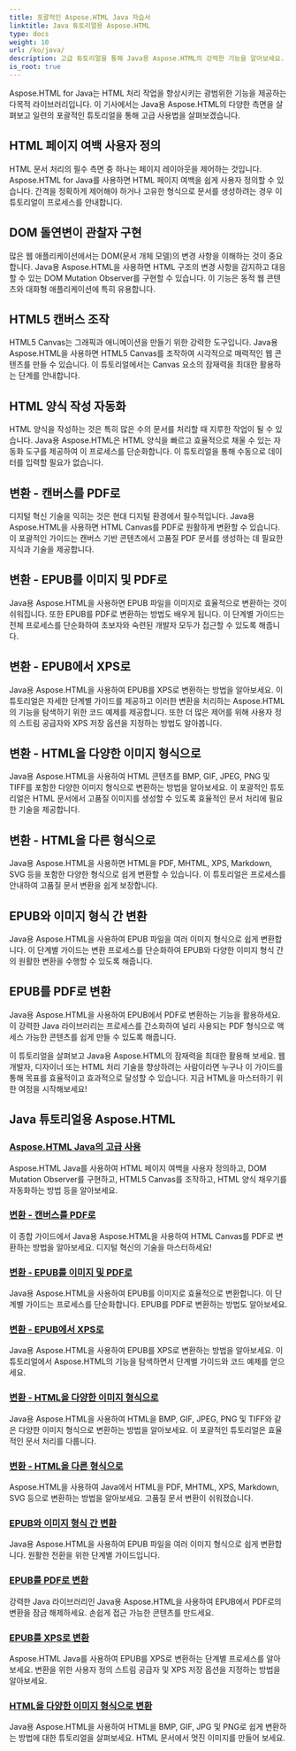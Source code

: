 ```yaml
---
title: 포괄적인 Aspose.HTML Java 자습서
linktitle: Java 튜토리얼용 Aspose.HTML
type: docs
weight: 10
url: /ko/java/
description: 고급 튜토리얼을 통해 Java용 Aspose.HTML의 강력한 기능을 알아보세요. HTML 페이지를 조작하고, EPUB를 다양한 형식으로 변환하고, 전문가처럼 HTML Canvas를 사용자 정의하는 방법을 알아보세요.
is_root: true
---
```

Aspose.HTML for Java는 HTML 처리 작업을 향상시키는 광범위한 기능을 제공하는 다목적 라이브러리입니다. 이 기사에서는 Java용 Aspose.HTML의 다양한 측면을 살펴보고 일련의 포괄적인 튜토리얼을 통해 고급 사용법을 살펴보겠습니다.

## HTML 페이지 여백 사용자 정의
HTML 문서 처리의 필수 측면 중 하나는 페이지 레이아웃을 제어하는 것입니다. Aspose.HTML for Java를 사용하면 HTML 페이지 여백을 쉽게 사용자 정의할 수 있습니다. 간격을 정확하게 제어해야 하거나 고유한 형식으로 문서를 생성하려는 경우 이 튜토리얼이 프로세스를 안내합니다.

## DOM 돌연변이 관찰자 구현
많은 웹 애플리케이션에서는 DOM(문서 개체 모델)의 변경 사항을 이해하는 것이 중요합니다. Java용 Aspose.HTML을 사용하면 HTML 구조의 변경 사항을 감지하고 대응할 수 있는 DOM Mutation Observer를 구현할 수 있습니다. 이 기능은 동적 웹 콘텐츠와 대화형 애플리케이션에 특히 유용합니다.

## HTML5 캔버스 조작
HTML5 Canvas는 그래픽과 애니메이션을 만들기 위한 강력한 도구입니다. Java용 Aspose.HTML을 사용하면 HTML5 Canvas를 조작하여 시각적으로 매력적인 웹 콘텐츠를 만들 수 있습니다. 이 튜토리얼에서는 Canvas 요소의 잠재력을 최대한 활용하는 단계를 안내합니다.

## HTML 양식 작성 자동화
HTML 양식을 작성하는 것은 특히 많은 수의 문서를 처리할 때 지루한 작업이 될 수 있습니다. Java용 Aspose.HTML은 HTML 양식을 빠르고 효율적으로 채울 수 있는 자동화 도구를 제공하여 이 프로세스를 단순화합니다. 이 튜토리얼을 통해 수동으로 데이터를 입력할 필요가 없습니다.

## 변환 - 캔버스를 PDF로
디지털 혁신 기술을 익히는 것은 현대 디지털 환경에서 필수적입니다. Java용 Aspose.HTML을 사용하면 HTML Canvas를 PDF로 원활하게 변환할 수 있습니다. 이 포괄적인 가이드는 캔버스 기반 콘텐츠에서 고품질 PDF 문서를 생성하는 데 필요한 지식과 기술을 제공합니다.

## 변환 - EPUB를 이미지 및 PDF로
Java용 Aspose.HTML을 사용하면 EPUB 파일을 이미지로 효율적으로 변환하는 것이 쉬워집니다. 또한 EPUB를 PDF로 변환하는 방법도 배우게 됩니다. 이 단계별 가이드는 전체 프로세스를 단순화하여 초보자와 숙련된 개발자 모두가 접근할 수 있도록 해줍니다.

## 변환 - EPUB에서 XPS로
Java용 Aspose.HTML을 사용하여 EPUB를 XPS로 변환하는 방법을 알아보세요. 이 튜토리얼은 자세한 단계별 가이드를 제공하고 이러한 변환을 처리하는 Aspose.HTML의 기능을 탐색하기 위한 코드 예제를 제공합니다. 또한 더 많은 제어를 위해 사용자 정의 스트림 공급자와 XPS 저장 옵션을 지정하는 방법도 알아봅니다.

## 변환 - HTML을 다양한 이미지 형식으로
Java용 Aspose.HTML을 사용하여 HTML 콘텐츠를 BMP, GIF, JPEG, PNG 및 TIFF를 포함한 다양한 이미지 형식으로 변환하는 방법을 알아보세요. 이 포괄적인 튜토리얼은 HTML 문서에서 고품질 이미지를 생성할 수 있도록 효율적인 문서 처리에 필요한 기술을 제공합니다.

## 변환 - HTML을 다른 형식으로
Java용 Aspose.HTML을 사용하면 HTML을 PDF, MHTML, XPS, Markdown, SVG 등을 포함한 다양한 형식으로 쉽게 변환할 수 있습니다. 이 튜토리얼은 프로세스를 안내하여 고품질 문서 변환을 쉽게 보장합니다.

## EPUB와 이미지 형식 간 변환
Java용 Aspose.HTML을 사용하여 EPUB 파일을 여러 이미지 형식으로 쉽게 변환합니다. 이 단계별 가이드는 변환 프로세스를 단순화하여 EPUB와 다양한 이미지 형식 간의 원활한 변환을 수행할 수 있도록 해줍니다.

## EPUB를 PDF로 변환
Java용 Aspose.HTML을 사용하여 EPUB에서 PDF로 변환하는 기능을 활용하세요. 이 강력한 Java 라이브러리는 프로세스를 간소화하여 널리 사용되는 PDF 형식으로 액세스 가능한 콘텐츠를 쉽게 만들 수 있도록 해줍니다.

이 튜토리얼을 살펴보고 Java용 Aspose.HTML의 잠재력을 최대한 활용해 보세요. 웹 개발자, 디자이너 또는 HTML 처리 기술을 향상하려는 사람이라면 누구나 이 가이드를 통해 목표를 효율적이고 효과적으로 달성할 수 있습니다. 지금 HTML을 마스터하기 위한 여정을 시작해보세요!

## Java 튜토리얼용 Aspose.HTML
### [Aspose.HTML Java의 고급 사용](./advanced-usage/)
Aspose.HTML Java를 사용하여 HTML 페이지 여백을 사용자 정의하고, DOM Mutation Observer를 구현하고, HTML5 Canvas를 조작하고, HTML 양식 채우기를 자동화하는 방법 등을 알아보세요.
### [변환 - 캔버스를 PDF로](./conversion-canvas-to-pdf/)
이 종합 가이드에서 Java용 Aspose.HTML을 사용하여 HTML Canvas를 PDF로 변환하는 방법을 알아보세요. 디지털 혁신의 기술을 마스터하세요!
### [변환 - EPUB를 이미지 및 PDF로](./conversion-epub-to-image-and-pdf/)
Java용 Aspose.HTML을 사용하여 EPUB를 이미지로 효율적으로 변환합니다. 이 단계별 가이드는 프로세스를 단순화합니다. EPUB를 PDF로 변환하는 방법도 알아보세요.
### [변환 - EPUB에서 XPS로](./conversion-epub-to-xps/)
Java용 Aspose.HTML을 사용하여 EPUB를 XPS로 변환하는 방법을 알아보세요. 이 튜토리얼에서 Aspose.HTML의 기능을 탐색하면서 단계별 가이드와 코드 예제를 얻으세요.
### [변환 - HTML을 다양한 이미지 형식으로](./conversion-html-to-various-image-formats/)
Java용 Aspose.HTML을 사용하여 HTML을 BMP, GIF, JPEG, PNG 및 TIFF와 같은 다양한 이미지 형식으로 변환하는 방법을 알아보세요. 이 포괄적인 튜토리얼은 효율적인 문서 처리를 다룹니다.
### [변환 - HTML을 다른 형식으로](./conversion-html-to-other-formats/)
Aspose.HTML을 사용하여 Java에서 HTML을 PDF, MHTML, XPS, Markdown, SVG 등으로 변환하는 방법을 알아보세요. 고품질 문서 변환이 쉬워졌습니다.
### [EPUB와 이미지 형식 간 변환](./converting-between-epub-and-image-formats/)
Java용 Aspose.HTML을 사용하여 EPUB 파일을 여러 이미지 형식으로 쉽게 변환합니다. 원활한 전환을 위한 단계별 가이드입니다.
### [EPUB를 PDF로 변환](./converting-epub-to-pdf/)
강력한 Java 라이브러리인 Java용 Aspose.HTML을 사용하여 EPUB에서 PDF로의 변환을 잠금 해제하세요. 손쉽게 접근 가능한 콘텐츠를 만드세요.
### [EPUB를 XPS로 변환](./converting-epub-to-xps/)
Aspose.HTML Java를 사용하여 EPUB를 XPS로 변환하는 단계별 프로세스를 알아보세요. 변환을 위한 사용자 정의 스트림 공급자 및 XPS 저장 옵션을 지정하는 방법을 알아보세요.
### [HTML을 다양한 이미지 형식으로 변환](./converting-html-to-various-image-formats/)
Java용 Aspose.HTML을 사용하여 HTML을 BMP, GIF, JPG 및 PNG로 쉽게 변환하는 방법에 대한 튜토리얼을 살펴보세요. HTML 문서에서 멋진 이미지를 만들어 보세요.
